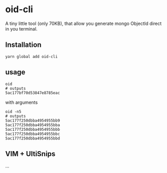 # oid-cli

A tiny little tool (only 70KB), that allow you generate mongo ObjectId direct in you terminal.

## Installation
```console
yarn global add oid-cli
```

## usage
```console
oid
# outputs
5ac177bf70d53847e8785eac
```

with arguments
```console
oid -n5
# outputs
5ac177f250dbba4954955bb9
5ac177f250dbba4954955bba
5ac177f250dbba4954955bbb
5ac177f250dbba4954955bbc
5ac177f250dbba4954955bbd

```

## VIM + UltiSnips
... 
